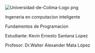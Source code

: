 ![Universidad-de-Colima-Logo png](https://user-images.githubusercontent.com/111769170/190946216-f4d24b4d-d188-4ea2-8291-f896e74eca27.jpg)

Ingeneria en computacion inteligente

Fundamentos de Programacion

Estudiante: Kevin Ernesto Santana Lopez

Profesor: Dr.Walter Alexander Mata López
